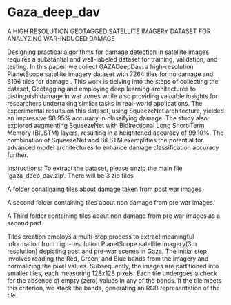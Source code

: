 # Gaza_deep_dav
A HIGH RESOLUTION GEOTAGGED SATELLITE IMAGERY DATASET FOR ANALYZING WAR-INDUCED DAMAGE

Designing practical algorithms for damage detection in satellite images requires a substantial and well-labeled dataset for training, validation, and testing. In this paper, we collect GAZADeepDav: a high-resolution PlanetScope satellite imagery dataset with 7264 tiles for no damage and 6196 tiles for damage . This work is delving into the steps of collecting the dataset, Geotagging and employing deep learning architectures to distinguish damage in war zones while also providing valuable insights for researchers undertaking similar tasks in real-world applications. The experimental results on this dataset, using SqueezeNet architecture, yielded an impressive 98.95\%  accuracy in classifying damage. The study also explored augmenting SqueezeNet with Bidirectional Long Short-Term Memory (BiLSTM) layers, resulting in a heightened accuracy of 99.10\%. The combination of SqueezeNet and BiLSTM exemplifies the potential for advanced model architectures to enhance damage classification accuracy further. 

Instructions: 
To extract the dataset, please unzip the main file 'gaza_deep_dav.zip'. There will be 3 zip files

A folder conatinaing tiles about damage taken from post war images

A second folder containing tiles about non damage from pre war images.

A Third folder containing tiles about non damage from pre war images as a second part.


Tiles creation employs a multi-step process to extract meaningful information from high-resolution PlanetScope satellite imagery(3m resolution) depicting post and pre-war scenes in Gaza. The initial step involves reading the Red, Green, and Blue bands from the imagery and normalizing the pixel values. Subsequently, the images are partitioned into smaller tiles, each measuring 128x128 pixels. Each tile undergoes a check for the absence of empty (zero) values in any of the bands. If the tile meets this criterion, we stack the bands, generating an RGB representation of the tile.
